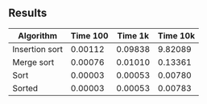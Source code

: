 ## Results

| Algorithm           | Time 100             | Time 1k              | Time 10k            |
|---------------------| -------------------- | -------------------- | --------------------|
| Insertion sort      | 0.00112              | 0.09838              | 9.82089             |
| Merge sort          | 0.00076              | 0.01010              | 0.13361             |
| Sort                | 0.00003              | 0.00053              | 0.00780             |
| Sorted              | 0.00003              | 0.00053              | 0.00783             |